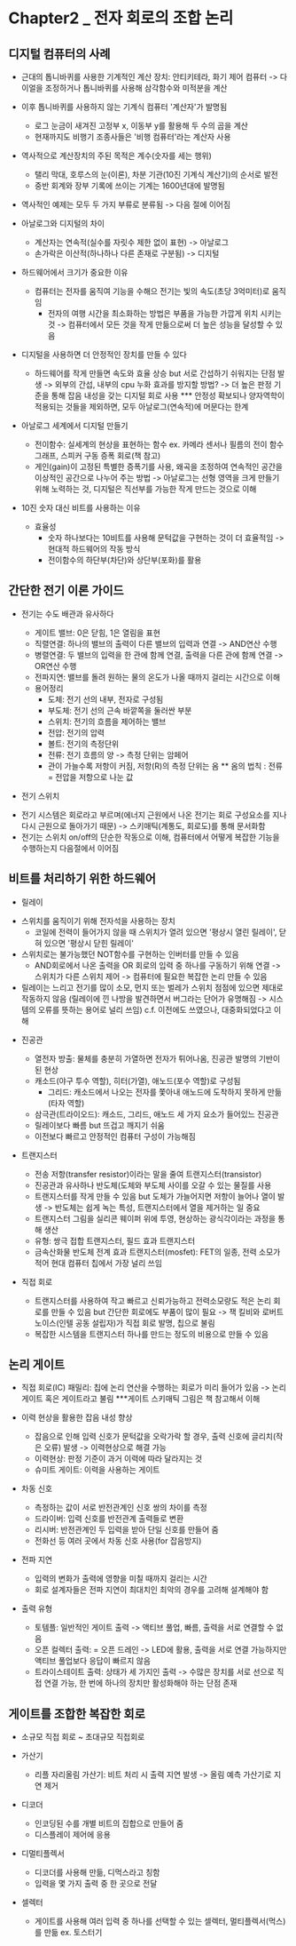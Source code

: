 # Chapter2 _ 전자 회로의 조합 논리

## 디지털 컴퓨터의 사례

- 근대의 톱니바퀴를 사용한 기계적인 계산 장치: 안티키테라, 화기 제어 컴퓨터
    -> 다이얼을 조정하거나 톱니바퀴를 사용해 삼각함수와 미적분을 계산

- 이후 톱니바퀴를 사용하지 않는 기계식 컴퓨터 '계산자'가 발명됨
    - 로그 눈금이 새겨진 고정부 x, 이동부 y를 활용해 두 수의 곱을 계산
    - 현재까지도 비행기 조종사들은 '비행 컴퓨터'라는 계산자 사용

- 역사적으로 계산장치의 주된 목적은 계수(숫자를 세는 행위)
    - 탤리 막대, 호루스의 눈(이론), 차분 기관(10진 기계식 계산기)의 순서로 발전
    - 중반 회계와 장부 기록에 쓰이는 기계는 1600년대에 발명됨

- 역사적인 예제는 모두 두 가지 부류로 분류됨 -> 다음 절에 이어짐

* 아날로그와 디지털의 차이
    - 계산자는 연속적(실수를 자릿수 제한 없이 표현) -> 아날로그
    - 손가락은 이산적(하나하나 다른 존재로 구분됨) -> 디지털

* 하드웨어에서 크기가 중요한 이유
    - 컴퓨터는 전자를 움직여 기능을 수해으 전기는 빛의 속도(초당 3억미터)로 움직임
        - 전자의 여행 시간을 최소화하는 방법은 부품을 가능한 가깝게 위치 시키는 것
    -> 컴퓨터에서 모든 것을 작게 만듦으로써 더 높은 성능을 달성할 수 있음

* 디지털을 사용하면 더 안정적인 장치를 만들 수 있다
    - 하드웨어를 작게 만들면 속도와 효율 상승 but 서로 간섭하기 쉬워지는 단점 발생
        -> 외부의 간섭, 내부의 cpu 누화 효과를 방지할 방법? -> 더 높은 판정 기준을 통해 잡음 내성을 갖는 디지털 회로 사용
        *** 안정성 확보되나 양자역학이 적용되는 것들을 제외하면, 모두 아날로그(연속적)에 머문다는 한계

* 아날로그 세계에서 디지털 만들기
    - 전이함수: 실세계의 현상을 표현하는 함수
        ex. 카메라 센서나 필름의 전이 함수 그래프, 스피커 구동 증폭 회로(책 참고)
    - 게인(gain)이 고정된 특별한 증폭기를 사용, 왜곡을 조정하여 연속적인 공간을 이상적인 공간으로 나누어 주는 방법
    -> 아날로그는 선형 영역을 크게 만들기 위해 노력하는 것, 디지털은 직선부를 가능한 작게 만드는 것으로 이해

* 10진 숫자 대신 비트를 사용하는 이유
    - 효율성
        - 숫자 하나보다는 10비트를 사용해 문턱값을 구현하는 것이 더 효율적임 -> 현대적 하드웨어의 작동 방식
        - 전이함수의 하단부(차단)와 상단부(포화)를 활용

## 간단한 전기 이론 가이드

* 전기는 수도 배관과 유사하다
    - 게이트 밸브: 0은 닫힘, 1은 열림을 표현
    - 직렬연결: 하나의 밸브의 출력이 다른 밸브의 입력과 연결 -> AND연산 수행
    - 병렬연결: 두 밸브의 입력을 한 관에 함께 연결, 출력을 다른 관에 함께 연결 -> OR연산 수행
    - 전파지연: 밸브를 돌려 원하는 물의 온도가 나올 때까지 걸리는 시간으로 이해

    * 용어정리
        - 도체: 전기 선의 내부, 전자로 구성됨
        - 부도체: 전기 선의 근속 바깥쪽을 둘러싼 부분
        - 스위치: 전기의 흐름을 제어하는 밸브
        - 전압: 전기의 압력
        - 볼트: 전기의 측정단위
        - 전류: 전기 흐름의 양 -> 측정 단위는 암페어
        - 관이 가늘수록 저항이 커짐, 저항(R)의 측정 단위는 옴
        ** 옴의 법칙 : 전류 = 전압을 저항으로 나눈 값

* 전기 스위치
- 전기 시스템은 회로라고 부르며(에너지 근원에서 나온 전기는 회로 구성요소를 지나 다시 근원으로 돌아가기 때문)
    -> 스키매틱(계통도, 회로도)를 통해 문서화함
- 전기는 스위치 on/off의 단순한 작동으로 이해, 컴퓨터에서 어떻게 복잡한 기능을 수행하는지 다음절에서 이어짐

## 비트를 처리하기 위한 하드웨어

* 릴레이
- 스위치를 움직이기 위해 전자석을 사용하는 장치
    - 코일에 전력이 들어가지 않을 때 스위치가 열려 있으면 '평상시 열린 릴레이', 닫혀 있으면 '평상시 닫힌 릴레이'
- 스위치로는 불가능했던 NOT함수를 구현하는 인버터를 만들 수 있음
    - AND회로에서 나온 출력을 OR 회로의 입력 중 하나를 구동하기 위해 연결 -> 스위치가 다른 스위치 제어 -> 컴퓨터에 필요한 복잡한 논리 만들 수 있음
- 릴레이는 느리고 전기를 많이 소모, 먼지 또는 벌레가 스위치 점점에 있으면 제대로 작동하지 않음
    (릴레이에 낀 나방을 발견하면서 버그라는 단어가 유명해짐 -> 시스템의 오류를 뜻하는 용어로 널리 쓰임)
    c.f. 이전에도 쓰였으나, 대중화되었다고 이해

* 진공관
    - 열전자 방출: 물체를 충분히 가열하면 전자가 튀어나옴, 진공관 발명의 기반이 된 현상
    - 캐소드(야구 투수 역할), 히터(가열), 애노드(포수 역할)로 구성됨
        - 그리드: 캐소드에서 나오는 전자를 쫓아내 애노드에 도착하지 못하게 만듦(타자 역할)
    - 삼극관(트라이오드): 캐소드, 그리드, 애노드 세 가지 요소가 들어있느 진공관
    - 릴레이보다 빠름 but 뜨겁고 깨지기 쉬움
    - 이전보다 빠르고 안정적인 컴퓨터 구성이 가능해짐

* 트랜지스터
    - 전송 저항(transfer resistor)이라는 말을 줄여 트랜지스터(transistor)
    - 진공관과 유사하나 반도체(도체와 부도체 사이를 오갈 수 있는 물질를 사용
    - 트랜지스터를 작게 만들 수 있음 but 도체가 가늘어지면 저항이 늘어나 열이 발생
        -> 반도체는 쉽게 녹는 특성, 트랜지스터에서 열을 제거하는 일 중요
    - 트랜지스터 그림을 실리콘 웨이퍼 위에 투영, 현상하는 광식각이라는 과정을 통해 생산
    - 유형: 쌍극 접합 트랜지스터, 필드 효과 트랜지스터

    * 금속산화물 반도체 전계 효과 트랜지스터(mosfet): FET의 일종, 전력 소모가 적어 현대 컴퓨터 칩에서 가장 널리 쓰임

* 직접 회로
    - 트랜지스터를 사용하여 작고 빠르고 신뢰가능하고 전력소모량도 적은 논리 회로를 만들 수 있음
        but 간단한 회로에도 부품이 많이 필요
    -> 잭 킬비와 로버트 노이스(인텔 공동 설립자)가 직접 회로 발명, 칩으로 불림
    - 복잡한 시스템을 트랜지스터 하나를 만드는 정도의 비용으로 만들 수 있음

## 논리 게이트

- 직접 회로(IC) 패밀리: 칩에 논리 연산을 수행하는 회로가 미리 들어가 있음
    -> 논리 게이트 혹은 게이트라고 불림
***게이트 스키매틱 그림은 책 참고해서 이해

* 이력 현상을 활용한 잡음 내성 향상
    - 잡음으로 인해 입력 신호가 문턱값을 오락가락 할 경우, 출력 신호에 글리치(작은 오류) 발생
        -> 이력현상으로 해결 가능
    - 이력현상: 판정 기준이 과거 이력에 따라 달라지는 것
    - 슈미트 게이트: 이력을 사용하는 게이트

* 차동 신호
    - 측정하는 값이 서로 반전관계인 신호 쌍의 차이를 측정
    - 드라이버: 입력 신호를 반전관계 출력들로 변환
    - 리시버: 반전관계인 두 입력을 받아 단일 신호를 만들어 줌
    - 전화선 등 여러 곳에서 차동 신호 사용(for 잡음방지)

* 전파 지연
    - 입력의 변화가 출력에 영향을 미칠 때까지 걸리는 시간
    - 회로 설계자들은 전파 지연이 최대치인 최악의 경우를 고려해 설계해야 함

* 출력 유형
    - 토템플: 일반적인 게이트 출력 -> 액티브 풀업, 빠름, 출력을 서로 연결할 수 없음
    - 오픈 컬렉터 출력: = 오픈 드레인 -> LED에 활용, 출력을 서로 연결 가능하지만 액티브 풀업보다 응답이 빠르지 않음
    - 트라이스테이트 출력: 상태가 세 가지인 출력 -> 수많은 장치를 서로 선으로 직접 연결 가능, 한 번에 하나의 장치만 활성화해야 하는 단점 존재

## 게이트를 조합한 복잡한 회로

- 소규모 직접 회로 ~ 초대규모 직접회로

* 가산기
    - 리플 자리올림 가산기: 비트 처리 시 출력 지연 발생
        -> 올림 예측 가산기로 지연 제거

* 디코더
    - 인코딩된 수를 개별 비트의 집합으로 만들어 줌
    - 디스플레이 제어에 응용

* 디멀티플렉서
    - 디코더를 사용해 만듦, 디먹스라고 칭함
    - 입력을 몇 가지 출력 중 한 곳으로 전달

* 셀렉터
    - 게이트를 사용해 여러 입력 중 하나를 선택할 수 있는 셀렉터, 멀티플렉서(먹스)를 만듦
        ex. 토스터기





